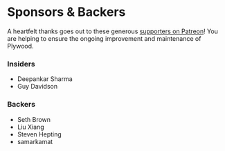 # Sponsors & Backers

A heartfelt thanks goes out to these generous [supporters on Patreon](https://www.patreon.com/preshing)! You are helping to ensure the ongoing improvement and maintenance of Plywood.

### Insiders

* Deepankar Sharma
* Guy Davidson

### Backers

* Seth Brown
* Liu Xiang
* Steven Hepting
* samarkamat

